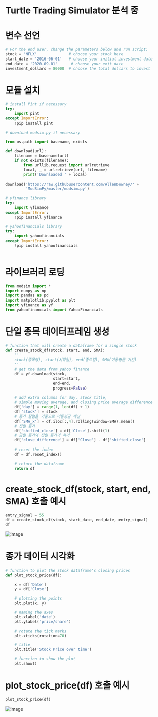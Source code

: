 # Turtle Trading Simulator 분석 중

# 변수 선언
```python
# For the end user, change the parameters below and run script:
stock = 'NFLX'              # choose your stock here
start_date = '2016-06-01'   # choose your initial investment date
end_date = '2020-09-01'      # choose your exit date
investment_dollars = 80000  # choose the total dollars to invest

```
# 모듈 설치
```python
# install Pint if necessary
try:
    import pint
except ImportError:
    !pip install pint
    
# download modsim.py if necessary

from os.path import basename, exists

def download(url):
    filename = basename(url)
    if not exists(filename):
        from urllib.request import urlretrieve
        local, _ = urlretrieve(url, filename)
        print('Downloaded ' + local)
    
download('https://raw.githubusercontent.com/AllenDowney/' +
         'ModSimPy/master/modsim.py')
         
# yfinance library
try:
    import yfinance
except ImportError:
    !pip install yfinance
    
# yahoofinancials library
try:
    import yahoofinancials
except ImportError:
    !pip install yahoofinancials   
    
```

# 라이브러리 로딩
```python
from modsim import *
import numpy as np
import pandas as pd
import matplotlib.pyplot as plt
import yfinance as yf
from yahoofinancials import YahooFinancials

```

# 단일 종목 데이터프레임 생성
```python
# function that will create a dataframe for a single stock
def create_stock_df(stock, start, end, SMA):
    '''
    stock(종목명), start(시작일), end(종료일), SMA(이동평균 기간)
    '''
    # get the data from yahoo finance
    df = yf.download(stock, 
                     start=start, 
                     end=end, 
                     progress=False)
    
    # add extra columns for day, stock title,
    # simple moving average, and closing price average difference
    df['day'] = range(1, len(df) + 1)
    df['stock'] = stock
    # 종가 칼럼을 기준으로 이동평균 계산
    df['SMA_x'] = df.iloc[:,4].rolling(window=SMA).mean()
    # 전일 종가
    df['shifted_close'] = df['Close'].shift(1)
    # 금일 종가와 전일 종가의 차이
    df['close_difference'] = df['Close'] - df['shifted_close']
    
    # reset the index
    df = df.reset_index()
    
    # return the dataframe
    return df

```

# create_stock_df(stock, start, end, SMA) 호출 예시
```python
entry_signal = 55
df = create_stock_df(stock, start_date, end_date, entry_signal)
df

```
![image](https://user-images.githubusercontent.com/102650331/185061789-fa9579a8-76b8-499e-b2a8-ea2f00a37e34.png)

# 종가 데이터 시각화
```python
# function to plot the stock dataframe's closing prices
def plot_stock_price(df):
    
    x = df['Date']
    y = df['Close']

    # plotting the points  
    plt.plot(x, y) 

    # naming the axes 
    plt.xlabel('date')
    plt.ylabel('price/share')

    # rotate the tick marks
    plt.xticks(rotation=70)

    # title
    plt.title('Stock Price over time') 

    # function to show the plot 
    plt.show()

```

# plot_stock_price(df) 호출 예시
```python
plot_stock_price(df)

```
![image](https://user-images.githubusercontent.com/102650331/185068317-e9d56f91-d989-4a44-b3c1-ae9452021565.png)


